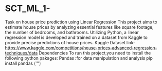 # SCT_ML_1-
Task on house price prediction using Linear Regression 
This project aims to estimate house prices by analyzing essential features like square footage, the number of bedrooms, and bathrooms. Utilizing Python, a linear regression model is developed and trained on a dataset from Kaggle to provide precise predictions of house prices.
Kaggle Dataset link-https://www.kaggle.com/competitions/house-prices-advanced-regression-techniques/data
Dependencies
To run this project,you need to install the following python pakages:
Pandas :for data manipulation and analysis
pip install pandas (''')
